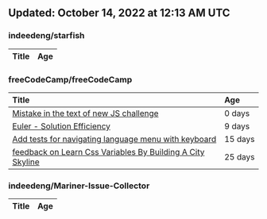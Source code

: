 ## Updated: October 14, 2022 at 12:13 AM UTC


### indeedeng/starfish
|**Title**|**Age**|
|:----|:----|


### freeCodeCamp/freeCodeCamp
|**Title**|**Age**|
|:----|:----|
|[Mistake in the text of new JS challenge](https://github.com/freeCodeCamp/freeCodeCamp/issues/48027)|0&nbsp;days|
|[Euler - Solution Efficiency ](https://github.com/freeCodeCamp/freeCodeCamp/issues/47824)|9&nbsp;days|
|[Add tests for navigating language menu with keyboard](https://github.com/freeCodeCamp/freeCodeCamp/issues/47649)|15&nbsp;days|
|[feedback on Learn Css Variables By Building A City Skyline](https://github.com/freeCodeCamp/freeCodeCamp/issues/47555)|25&nbsp;days|


### indeedeng/Mariner-Issue-Collector
|**Title**|**Age**|
|:----|:----|